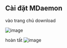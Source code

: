 
## Cài đặt MDaemon

vào trang chủ download

![image](https://user-images.githubusercontent.com/62273292/162933761-6feaedec-6915-4545-8ac8-8bd09889c2f7.png)


hoàn tất
![image](https://user-images.githubusercontent.com/62273292/162933995-649deed1-9bfa-4b76-a2db-60bb270dc008.png)


